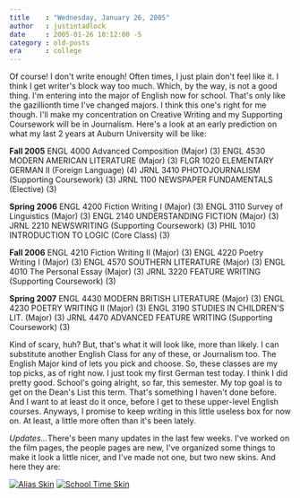 ```yaml
---
title    : "Wednesday, January 26, 2005"
author   : justintadlock
date     : 2005-01-26 18:12:00 -5
category : old-posts
era      : college
---
```


Of course! I don't write enough! Often times, I just plain don't feel like it.  I think I get writer's block way too much.  Which, by the way, is not a good thing.  I'm entering into the major of English now for school.  That's only like the gazillionth time I've changed majors.  I think this one's right for me though.  I'll make my concentration on Creative Writing and my Supporting Coursework will be in Journalism.  Here's a look at an early prediction on what my last 2 years at Auburn University will be like:

<b>Fall 2005</b>
ENGL 4000 Advanced Composition (Major) (3)
ENGL 4530 MODERN AMERICAN LITERATURE  (Major) (3)
FLGR 1020 ELEMENTARY GERMAN II (Foreign Language) (4)
JRNL 3410 PHOTOJOURNALISM  (Supporting Coursework) (3)
JRNL 1100 NEWSPAPER FUNDAMENTALS  (Elective) (3)

<b>Spring 2006</b>
ENGL 4200 Fiction Writing I (Major) (3)
ENGL 3110 Survey of Linguistics (Major)	(3)
ENGL 2140 UNDERSTANDING FICTION (Major) (3)
JRNL 2210 NEWSWRITING (Supporting Coursework) (3)
PHIL 1010 INTRODUCTION TO LOGIC (Core Class) (3)

<b>Fall 2006</b>
ENGL 4210 Fiction Writing II (Major) (3)
ENGL 4220 Poetry Writing I (Major) (3)
ENGL 4570 SOUTHERN LITERATURE (Major) (3)
ENGL 4010 The Personal Essay (Major) (3)
JRNL 3220 FEATURE WRITING (Supporting Coursework) (3)

<b>Spring 2007</b>
ENGL 4430 MODERN BRITISH LITERATURE (Major) (3)
ENGL 4230 POETRY WRITING II (Major) (3)
ENGL 3190 STUDIES IN CHILDREN'S LIT. (Major) (3)
JRNL 4470 ADVANCED FEATURE WRITING (Supporting Coursework) (3)

Kind of scary, huh? But, that's what it will look like, more than likely.  I can substitute another English Class for any of these, or Journalism too.  The English Major kind of lets you pick and choose.  So, these classes are my top picks, as of right now.  I just took my first German test today.  I think I did pretty good.  School's going alright, so far, this semester.  My top goal is to get on the Dean's List this term.  That's something I haven't done before.  And I want to at least do it once, before I get to these upper-level English courses.  Anyways, I promise to keep writing in this little useless box for now on.  At least, a little more often than it's been lately.

<em>Updates...</em>There's been many updates in the last few weeks.  I've worked on the film pages, the people pages are new, I've organized some things to make it look a little nicer, and I've made not one, but two new skins.  And here they are:

<a href="http://www.dark-autumn.com/skins/style.php?set=6"><img src="http://www.dark-autumn.com/skins/images/VersionAlias00Skin00.jpg" alt="Alias Skin"/></a>
<a href="http://www.dark-autumn.com/skins/style.php?set=5"><img src="http://www.dark-autumn.com/skins/images/SchoolTimeSkin00.jpg" alt="School Time Skin"/></a>

